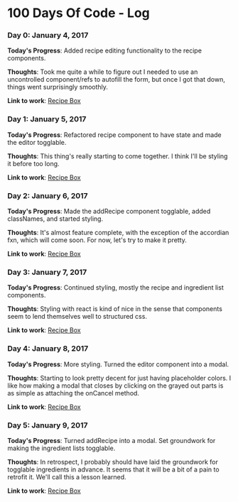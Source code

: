 # 100 Days Of Code - Log

### Day 0: January 4, 2017

**Today's Progress**: Added recipe editing functionality to the recipe components.

**Thoughts**: Took me quite a while to figure out I needed to use an uncontrolled component/refs to autofill the form, but once I got that down, things went surprisingly smoothly.

**Link to work**: [Recipe Box](http://codepen.io/ben24c/pen/BQeYEg)

### Day 1: January 5, 2017

**Today's Progress**: Refactored recipe component to have state and made the editor togglable.

**Thoughts**: This thing's really starting to come together. I think I'll be styling it before too long.

**Link to work**: [Recipe Box](http://codepen.io/ben24c/pen/BQeYEg)

### Day 2: January 6, 2017

**Today's Progress**: Made the addRecipe component togglable, added classNames, and started styling.

**Thoughts**: It's almost feature complete, with the exception of the accordian fxn, which will come soon. For now, let's try to make it pretty.

**Link to work**: [Recipe Box](http://codepen.io/ben24c/pen/BQeYEg)

### Day 3: January 7, 2017
**Today's Progress**: Continued styling, mostly the recipe and ingredient list components.

**Thoughts**: Styling with react is kind of nice in the sense that components seem to lend themselves well to structured css.

**Link to work**: [Recipe Box](http://codepen.io/ben24c/pen/BQeYEg)

### Day 4: January 8, 2017
**Today's Progress**: More styling. Turned the editor component into a modal.

**Thoughts**: Starting to look pretty decent for just having placeholder colors. I like how making a modal that closes by clicking on the grayed out parts is as simple as attaching the onCancel method.

**Link to work**: [Recipe Box](http://codepen.io/ben24c/pen/BQeYEg)

### Day 5: January 9, 2017
**Today's Progress**: Turned addRecipe into a modal. Set groundwork for making the ingredient lists togglable.

**Thoughts**: In retrospect, I probably should have laid the groundwork for togglable ingredients in advance. It seems that it will be a bit of a pain to retrofit it. We'll call this a lesson learned.

**Link to work**: [Recipe Box](http://codepen.io/ben24c/pen/BQeYEg)
